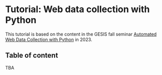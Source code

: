 # Tutorial: Web data collection with Python

This tutorial is based on the content in the GESIS fall seminar [Automated Web Data Collection with Python](https://training.gesis.org/?site=pDetails&child=full&pID=0x4693CE99CF9F4C0FB26F47EA79E611BA&subID=0x428CC87C985440C695B86BA777535CB4) in 2023.

## Table of content

TBA

